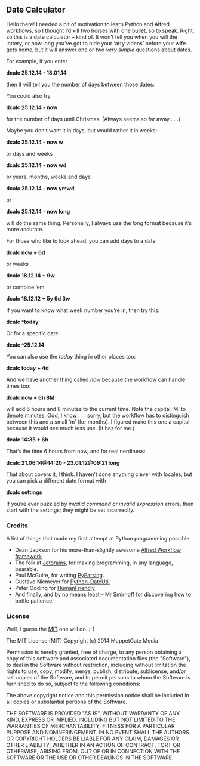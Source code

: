 ## Date Calculator
Hello there!
I needed a bit of motivation to learn Python and Alfred workflows, so I thought I’d kill two horses with one bullet, so to speak.
Right, so this is a date calculator – kind of. It won’t tell you when you will the lottery, or how long you’ve got to hide your ‘arty videos’ before  your wife gets home, but it will answer one or two _very simple_ questions about dates.

For example, if you enter

**dcalc 25.12.14 - 18.01.14**

then it will tell you the number of days between those dates:

You could also try

**dcalc 25.12.14 - now**

for the number of days until Chrismas. (Always seems so far away . . .)

Maybe you don’t want it in days, but would rather it in weeks:

**dcalc 25.12.14 - now w**

or days and weeks

**dcalc 25.12.14 - now wd**

or years, months, weeks and days

**dcalc 25.12.14 - now ymwd**

or

**dcalc 25.12.14 - now long**

will do the same thing. Personally, I always use the _long_ format because it’s more accurate.

For those who like to look ahead, you can add days to a date

**dcalc now + 6d**

or weeks

**dcalc 18.12.14 + 9w**

or combine ‘em

**dcalc 18.12.12 + 5y 9d 3w**

If you want to know what week number you’re in, then try this:

**dcalc ^today**

Or for a specific date:

**dcalc ^25.12.14**

You can also use the _today_ thing in other places too:

**dcalc today + 4d**

And we have another thing called _now_ because the workflow can handle times too:

**dcalc now + 6h 8M**

will add 6 hours and 8 minutes to the current time. Note the capital ‘M’ to denote minutes. Odd, I know . . .  sorry, but the workflow has to distinguish between this and a small ‘m’ (for months). I figured make this one a capital because it would see much less use. (It has for me.)

**dcalc 14:35 + 6h**

That’s the time 6 hours from now, and for real nerdiness:

**dcalc 21.06.14@14:20 - 23.01.12@09:21 long**

That about covers it, I think. I haven’t done anything clever with locales, but you can pick a different date format with

**dcalc settings**

If you’re ever puzzled by _invalid command_ or _invalid expression_ errors, then start with the settings; they might be set incorrectly.

### Credits
A list of things that made my first attempt at Python programming possible:
- Dean Jackson for his more-than-slightly awesome [Alfred Workflow framework](https://github.com/deanishe/alfred-workflow). 
- The folk at [Jetbrains](http://www.jetbrains.com), for making programming, in any language, bearable.
- Paul McGuire, for writing [PyParsing](http://pyparsing.wikispaces.com).
- Gustavo Niemeyer for [Python-DateUtil](https://labix.org/python-dateutil)
- Peter Odding for [HumanFriendly](https://humanfriendly.readthedocs.org/en/latest/)
- And finally, and by no means least – Mr Smirnoff for discovering how to bottle patience.

### License
Well, I guess the [MIT](http://opensource.org/licenses/MIT) one will do. :-)

The MIT License (MIT)
Copyright (c) 2014 MuppetGate Media

Permission is hereby granted, free of charge, to any person obtaining a copy
of this software and associated documentation files (the "Software"), to deal
in the Software without restriction, including without limitation the rights
to use, copy, modify, merge, publish, distribute, sublicense, and/or sell
copies of the Software, and to permit persons to whom the Software is
furnished to do so, subject to the following conditions:

The above copyright notice and this permission notice shall be included in
all copies or substantial portions of the Software.

THE SOFTWARE IS PROVIDED "AS IS", WITHOUT WARRANTY OF ANY KIND, EXPRESS OR
IMPLIED, INCLUDING BUT NOT LIMITED TO THE WARRANTIES OF MERCHANTABILITY,
FITNESS FOR A PARTICULAR PURPOSE AND NONINFRINGEMENT. IN NO EVENT SHALL THE
AUTHORS OR COPYRIGHT HOLDERS BE LIABLE FOR ANY CLAIM, DAMAGES OR OTHER
LIABILITY, WHETHER IN AN ACTION OF CONTRACT, TORT OR OTHERWISE, ARISING FROM,
OUT OF OR IN CONNECTION WITH THE SOFTWARE OR THE USE OR OTHER DEALINGS IN
THE SOFTWARE.